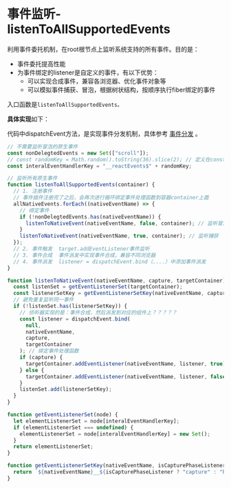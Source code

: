 # 事件监听-listenToAllSupportedEvents

利用事件委托机制，在root根节点上监听系统支持的所有事件。目的是：

* 事件委托提高性能
* 为事件绑定的listener是自定义的事件，有以下优势：
  * 可以实现合成事件，兼容各浏览器、优化事件对象等
  * 可以模拟事件捕获、冒泡，根据树状结构，按顺序执行fiber绑定的事件

入口函数是`listenToAllSupportedEvents。`

**具体实现**如下：

代码中dispatchEvent方法，是实现事件分发机制，具体参考 [事件分发](shi-jian-fen-fa-dispatchevent.md) 。

```javascript
// 不需要监听冒泡的原生事件
const nonDelegtedEvents = new Set(["scroll"]);
// const randomKey = Math.random().toString(36).slice(2); // 定义在const中
const interalEventHandlerKey = "__reactEvents$" + randomKey;

// 监听所有原生事件
function listenToAllSupportedEvents(container) {
  // 1. 注册事件
  // 事件插件注册完了之后，会再次进行循环绑定事件处理函数到容器container上面
  allNativeEvents.forEach((nativeEventName) => {
    // 绑定事件
    if (!nonDelegtedEvents.has(nativeEventName)) {
      listenToNativeEvent(nativeEventName, false, container); // 监听冒泡
    }
    listenToNativeEvent(nativeEventName, true, container); // 监听捕获
  });
  // 2. 事件触发  target.addEventListener事件监听
  // 3. 事件合成  事件派发中实现事件合成，兼容不同浏览器
  // 4. 事件派发  listener = dispatchEvent.bind（....）中添加事件派发
}

function listenToNativeEvent(nativeEventName, capture, targetContainer) {
  const listenSet = getEventListenerSet(targetContainer);
  const listenerSetKey = getEventListenerSetKey(nativeEventName, capture);
  // 避免重复监听同一事件
  if (!listenSet.has(listenerSetKey)) {
    // 侦听器实现的是：事件合成，然后派发到对应的组件上？？？？？
    const listener = dispatchEvent.bind(
      null,
      nativeEventName,
      capture,
      targetContainer
    ); // 绑定事件处理函数
    if (capture) {
      targetContainer.addEventListener(nativeEventName, listener, true); // 捕获阶段注册事件侦听器listener
    } else {
      targetContainer.addEventListener(nativeEventName, listener, false); // 冒泡阶段注册事件侦听器listener
    }
    listenSet.add(listenerSetKey);
  }
}

function getEventListenerSet(node) {
  let elementListenerSet = node[interalEventHandlerKey];
  if (elementListenerSet === undefined) {
    elementListenerSet = node[interalEventHandlerKey] = new Set();
  }
  return elementListenerSet;
}

function getEventListenerSetKey(nativeEventName, isCapturePhaseListener) {
  return `${nativeEventName}__${isCapturePhaseListener ? "capture" : "bubble"}`;
}

```
